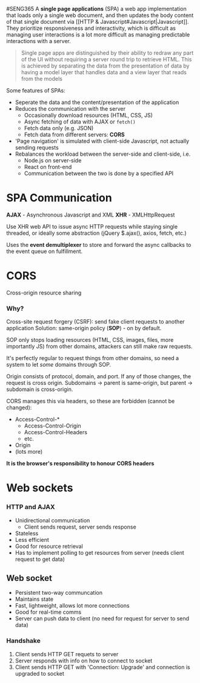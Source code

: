 #SENG365
A **single page applications** (SPA) a web app implementation that loads only a single web document, and then updates the body content of that single document via [[HTTP & Javascript#Javascript|Javascript]].
They prioritize responsiveness and interactivity, which is difficult as managing user interactions is a lot more difficult as managing predictable interactions with a server.

>Single page apps are distinguished by their ability to redraw any part of the UI without requiring a server round trip to retrieve HTML. This is achieved by separating the data from the presentation of data by having a model layer that handles data and a view layer that reads from the models

Some features of SPAs:
- Seperate the data and the content/presentation of the application
- Reduces the communication with the server
	- Occasionally download resources (HTML, CSS, JS)
	- Async fetching of data with AJAX or `fetch()`
	- Fetch data only (e.g. JSON)
	- Fetch data from different servers: **CORS**
- 'Page navigation' is simulated with client-side Javascript, not actually sending requests
- Rebalances the workload between the server-side and client-side, i.e.
	- Node.js on server-side
	- React on front-end
	- Communication between the two is done by a specified API

# SPA Communication
**AJAX** - Asynchronous Javascript and XML
**XHR** - XMLHttpRequest

Use XHR web API to issue async HTTP requests while staying single threaded, or ideally some abstraction (jQuery $.ajax(), axios, fetch, etc.)

Uses the **event demultiplexer** to store and forward the async callbacks to the event queue on fulfillment.

# CORS
Cross-origin resource sharing 
### Why?
Cross-site request forgery (CSRF): send fake client requests to another application
Solution: same-origin policy (**SOP**) - on by default.

SOP only stops loading resources (HTML, CSS, images, files, more importantly JS) from other domains, attackers can still make raw requests.

It's perfectly regular to request things from other domains, so need a system to let *some* domains through SOP.

Origin consists of protocol, domain, and port. If any of those changes, the request is cross origin. Subdomains -> parent is same-origin, but parent -> subdomain is cross-origin.

CORS manages this via headers, so these are forbidden (cannot be changed):
- Access-Control-*
	- Access-Control-Origin
	- Access-Control-Headers
	- etc.
- Origin
- (lots more)

**It is the browser's responsibility to honour CORS headers**
# Web sockets
### HTTP and AJAX
- Unidirectional communication
	- Client sends request, server sends response
- Stateless
- Less efficient
- Good for resource retrieval
- Has to implement polling to get resources from server (needs client request to get data)
## Web socket
- Persistent two-way communcation
- Maintains state
- Fast, lightweight, allows lot more connections
- Good for real-time comms
- Server can push data to client (no need for request for server to send data)
### Handshake
1. Client sends HTTP GET requets to server
2. Server responds with info on how to connect to socket
3. Client sends HTTP GET with 'Connection: Upgrade' and connection is upgraded to socket

